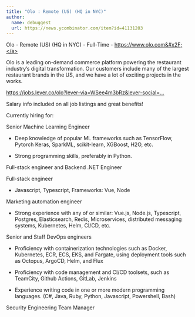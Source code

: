 ```yaml
---
title: "Olo : Remote (US) (HQ in NYC)"
author:
  name: debuggest
  url: https://news.ycombinator.com/item?id=41131203
---
```

Olo - Remote (US) (HQ in NYC) - Full-Time - <a href="https:&#x2F;&#x2F;www.olo.com&#x2F;" rel="nofollow">https:&#x2F;&#x2F;www.olo.com&#x2F;</a>

Olo is a leading on-demand commerce platform powering the restaurant industry’s digital transformation. Our customers include many of the largest restaurant brands in the US, and we have a lot of exciting projects in the works.

<a href="https:&#x2F;&#x2F;jobs.lever.co&#x2F;olo?lever-via=WSee4m3bRz&amp;lever-social=job_site" rel="nofollow">https:&#x2F;&#x2F;jobs.lever.co&#x2F;olo?lever-via=WSee4m3bRz&amp;lever-social=...</a>

Salary info included on all job listings and great benefits!

Currently hiring for:

Senior Machine Learning Engineer
* Deep knowledge of popular ML frameworks such as TensorFlow, Pytorch Keras, SparkML, scikit-learn, XGBoost, H2O, etc.

* Strong programming skills, preferably in Python.

Full-stack engineer and Backend .NET Engineer

Full-stack engineer
* Javascript, Typescript, Frameworks: Vue, Node

Marketing automation engineer
* Strong experience with any of or similar: Vue.js, Node.js, Typescript, Postgres, Elasticsearch, Redis, Microservices, distributed messaging systems, Kubernetes, Helm, CI&#x2F;CD, etc.

Senior and Staff DevOps engineers
* Proficiency with containerization technologies such as Docker, Kubernetes, ECR, ECS, EKS, and Fargate, using deployment tools such as Octopus, ArgoCD, Helm, and Flux

* Proficiency with code management and CI&#x2F;CD toolsets, such as TeamCity, Github Actions, GitLab, Jenkins

* Experience writing code in one or more modern programming languages.  (C#, Java, Ruby, Python, Javascript, Powershell, Bash)

Security Engineering Team Manager
